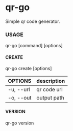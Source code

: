 # qr-go

Simple qr code generator.

### USAGE

qr-go [command] [options]

#### CREATE

qr-go create [options]

| OPTIONS   | description |
| --------- | ----------- |
| -u, --url | qr code url |
| -o, --out | output path |

#### VERSION

qr-go version
